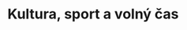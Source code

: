---
title: Kultura, sport a volný čas
campaignCategoryUid: 2018-komunalni
campaignGroupUid: volby-2018
uid: bydleni
order: 3
garant: jiri.dohnal
redmine: 28147
img: program/otevrena-radnice.jpg
intro: >
  
---